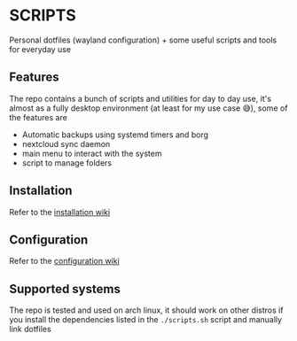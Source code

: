 # SCRIPTS

Personal dotfiles (wayland configuration) + some useful scripts and tools for everyday use

## Features

The repo contains a bunch of scripts and utilities for day to day use, it's almost as a fully desktop environment (at least for my use case 😅), some of the features are

- Automatic backups using systemd timers and borg
- nextcloud sync daemon
- main menu to interact with the system
- script to manage folders

## Installation

Refer to the [installation wiki](https://scripts.carnivuth.org/docs/Installation)

## Configuration

Refer to the [configuration wiki](https://scripts.carnivuth.org/docs/Configuration)

## Supported systems

The repo is tested and used on arch linux, it should work on other distros if you install the dependencies listed in the `./scripts.sh` script and manually link dotfiles

